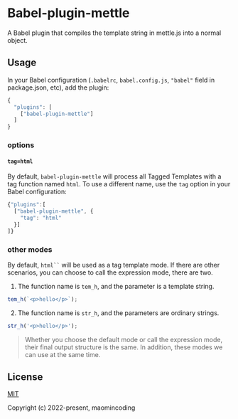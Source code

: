 # Babel-plugin-mettle

A Babel plugin that compiles the template string in mettle.js into a normal object.

## Usage

In your Babel configuration (`.babelrc`, `babel.config.js`, `"babel"` field in package.json, etc), add the plugin:

```js
{
  "plugins": [
    ["babel-plugin-mettle"]
  ]
}
```

### options

#### `tag=html`

By default, `babel-plugin-mettle` will process all Tagged Templates with a tag function named `html`. To use a different name, use the `tag` option in your Babel configuration:

```js
{"plugins":[
  ["babel-plugin-mettle", {
    "tag": "html"
  }]
]}
```

### other modes

By default, ` html`` ` will be used as a tag template mode. If there are other scenarios, you can choose to call the expression mode, there are two.

1. The function name is `tem_h`, and the parameter is a template string.

```js
tem_h(`<p>hello</p>`);
```

2. The function name is `str_h`, and the parameters are ordinary strings.

```js
str_h('<p>hello</p>');
```

> Whether you choose the default mode or call the expression mode, their final output structure is the same. In addition, these modes we can use at the same time.

## License

[MIT](http://opensource.org/licenses/MIT)

Copyright (c) 2022-present, maomincoding
